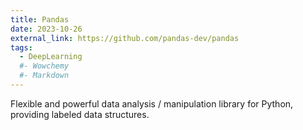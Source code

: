 ```yaml
---
title: Pandas
date: 2023-10-26
external_link: https://github.com/pandas-dev/pandas
tags:
  - DeepLearning
  #- Wowchemy
  #- Markdown
---
```


Flexible and powerful data analysis / manipulation library for Python, providing labeled data structures.

<!--more-->

